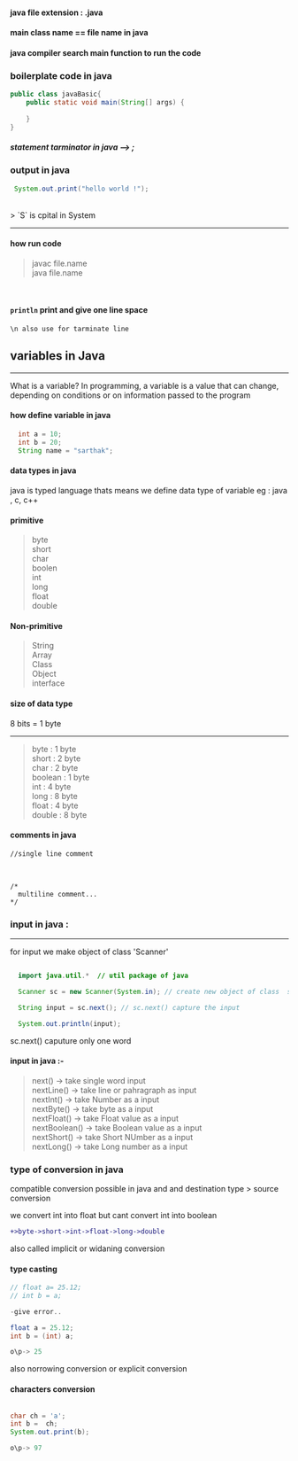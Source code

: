 #### java file extension : .java

#### main class name == file name in java

#### java compiler search main function to run the code 

### boilerplate code in java 
```java
public class javaBasic{
    public static void main(String[] args) {
        
    }
}

```

##### statement tarminator in java -->  ; 

### output in java 
```java
 System.out.print("hello world !");

```
<br>
> `S` is cpital in System <br>
<hr>

#### how run code 
> javac file.name <br>
> java file.name <br>
<br>

#### `println` print and give one line space <br>
 
 ``\n also use for tarminate line``

 ## variables in Java 
 <hr>
What is a variable?
In programming, a variable is a value that can change, depending on conditions or on information passed to the program

#### how define variable in java 
```java
  int a = 10;
  int b = 20;
  String name = "sarthak";

```
#### data types in java 
  
java is typed language thats means we define data type of variable 
eg : java , c, c++

#### primitive <br>
>byte <br>
>short <br>
>char <br>
>boolen <br>
>int <br>
>long <br>
>float <br>
>double <br>

#### Non-primitive <br>
>String <br>
>Array <br>
>Class <br>
>Object <br>
>interface <br>

 #### size of data type
  8 bits = 1 byte
  <hr>

  > byte : 1 byte <br>
  > short : 2 byte <br>
  > char : 2 byte <br>
  > boolean : 1 byte <br>
  > int : 4 byte <br>
  > long : 8 byte <br>
  > float : 4 byte <br>
  > double : 8 byte <br>

  #### comments in java 

  ```
  //single line comment 

  ```

  <br>

  ```
  /*
    multiline comment...
  */

  ```

  ### input in java :
  <hr>

  for input we make object of class 'Scanner'

  ```java

    import java.util.*  // util package of java

    Scanner sc = new Scanner(System.in); // create new object of class  scanner

    String input = sc.next(); // sc.next() capture the input 

    System.out.println(input);


  ```

  sc.next() caputure only one word

  #### input in java :-
  
  > next()  -> take single word input <br>
  > nextLine()  -> take line or pahragraph as input <br>
  > nextInt()  -> take Number as a input <br>
  > nextByte()  -> take byte as a input <br>
  > nextFloat()  -> take Float value as a input <br>
  > nextBoolean()  -> take Boolean value as a input  <br>
  > nextShort()  -> take Short NUmber as a input <br>
  > nextLong()  -> take Long number as a input<br>


### type of conversion in java

compatible conversion possible in java and
and destination type > source conversion


we convert int into float but cant convert int into boolean

```diff
+>byte->short->int->float->long->double
```
also called implicit or widaning conversion

#### type casting
```java
// float a= 25.12;
// int b = a; 

-give error..

float a = 25.12;
int b = (int) a;

o\p-> 25

```

also norrowing conversion or explicit conversion

#### characters conversion

```java

char ch = 'a';
int b =  ch;
System.out.print(b);

o\p-> 97

```


  
